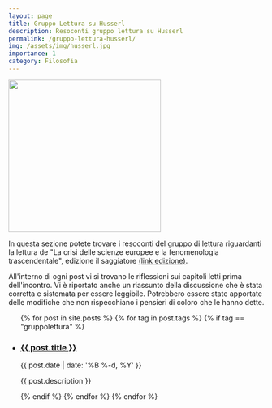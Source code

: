 ```yaml
---
layout: page
title: Gruppo Lettura su Husserl
description: Resoconti gruppo lettura su Husserl
permalink: /gruppo-lettura-husserl/
img: /assets/img/husserl.jpg
importance: 1
category: Filosofia
---
```



<div class="container-fluid">
  <div class="row">
    <div class="col-xl-6 col-lg-6 col-md-6">
      <img src="{{ '/assets/img/husserl.jpg' | relative_url }}" class="img-fluid" width="300">
    </div>
    <div class="col-xl-6 col-lg-6 col-md-6">
        <p>
        In questa sezione potete trovare i resoconti del gruppo di lettura riguardanti la lettura de "La crisi delle scienze europee e la fenomenologia trascendentale", edizione il saggiatore <a href="https://www.ilsaggiatore.com/libro/la-crisi-delle-scienze-europee-e-la-fenomenologia-trascendentale-2/">(link edizione)</a>.
        </p>
        <p>
        All'interno di ogni post vi si trovano le riflessioni sui capitoli letti prima dell'incontro. Vi è riportato anche un riassunto della discussione che è stata corretta e sistemata per essere leggibile. Potrebbero essere state apportate delle modifiche che non rispecchiano i pensieri di coloro che le hanno dette.
        </p>
    </div>
  </div>
</div>



<div class="post">

  
  <ul class="post-list">
    {% for post in site.posts %}
    {% for tag in post.tags %}
    {% if tag == "gruppolettura" %}
        <li>
        <h3><a class="post-title" href="{{ post.url | prepend: site.baseurl }}">{{ post.title }}</a></h3>
        <p class="post-meta">{{ post.date | date: '%B %-d, %Y' }}</p>
        <p>{{ post.description }}</p>
        </li>
    {% endif %}
    {% endfor %}
    {% endfor %}
  </ul>

</div>
